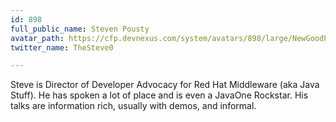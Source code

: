 ```yaml
---
id: 898
full_public_name: Steven Pousty
avatar_path: https://cfp.devnexus.com/system/avatars/898/large/NewGoodPhoto.jpg?1507659098
twitter_name: TheSteve0

---
```

Steve is Director of Developer Advocacy for Red Hat Middleware (aka Java Stuff). He has spoken a lot of place and is even a JavaOne Rockstar. His talks are information rich, usually with demos, and informal. 